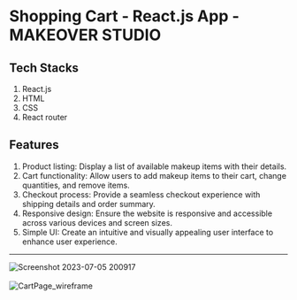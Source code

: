 # Shopping Cart - React.js App - MAKEOVER STUDIO

## Tech Stacks
1. React.js
2. HTML
3. CSS
4. React router

## Features
1. Product listing: Display a list of available makeup items with their details.
2. Cart functionality: Allow users to add makeup items to their cart, change quantities, and remove items.
3. Checkout process: Provide a seamless checkout experience with shipping details and order summary.
4. Responsive design: Ensure the website is responsive and accessible across various devices and screen sizes.
5. Simple UI: Create an intuitive and visually appealing user interface to enhance user experience.
<hr/>

![Screenshot 2023-07-05 200917](https://github.com/Pritika17/Shopping_Cart_Reactjs_App/assets/110778135/9ccac52c-63c2-43de-bd0e-5f4ab66bb74b)
<br/>
<br/>
![CartPage_wireframe](https://github.com/Pritika17/Shopping_Cart_Reactjs_App/assets/110778135/4dd058e5-b6fd-49ca-a720-a379d678f716)
